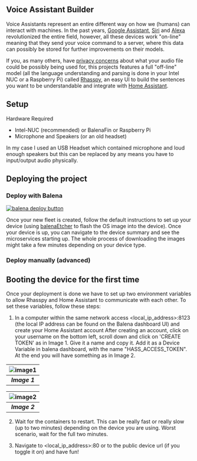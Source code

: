 ## Voice Assistant Builder

Voice Assistants represent an entire different way on how we (humans) can interact with machines. In the past years, [Google Assistant](https://assistant.google.com/), [Siri](https://www.apple.com/siri/) and [Alexa](https://www.alexa.com/) revolutionized the entire field, however, all these devices work "on-line" meaning that they send your voice command to a server, where this data can possibly be stored for further improvements on their models. 

If you, as many others, have [privacy concerns](https://www.theguardian.com/technology/2019/oct/09/alexa-are-you-invading-my-privacy-the-dark-side-of-our-voice-assistants) about what your audio file could be possibly being used for, this projects features a full "off-line" model (all the language understanding and parsing is done in your Intel NUC or a Raspberry Pi) called [Rhasspy](https://rhasspy.readthedocs.io/en/latest/), an easy UI to build the sentences you want to be understandable and integrate with [Home Assistant](https://www.home-assistant.io/).

## Setup

Hardware Required
 - Intel-NUC (recommended) or BalenaFin or Raspberry Pi
 - Microphone and Speakers (or an old headset)

In my case I used an USB Headset which contained microphone and loud enough speakers but this can be replaced by any means you have to input/output audio physically.

## Deploying the project 
### Deploy with Balena

[![balena deploy button](https://www.balena.io/deploy.svg)](https://dashboard.balena-cloud.com/deploy?repoUrl=https://github.com/otaviojacobi/voice-assistant-builder)

Once your new fleet is created, follow the default instructions to set up your device (using [balenaEtcher](https://www.balena.io/etcher/) to flash the OS image into the device). Once your device is up, you can navigate to the device summary and see the microservices starting up. The whole process of downloading the images might take a few minutes depending on your device type.

### Deploy manually (advanced)

## Booting the device for the first time

Once your deployment is done we have to set up two environment variables to allow Rhasspy and Home Assistant to communicate with each other. To set these variables, follow these steps:


1) In a computer within the same network access <local_ip_address>:8123 (the local IP address can be found on the Balena dashboard UI) and create your Home Assistant account
   After creating an account, click on your username on the bottom left, scroll down and click on 'CREATE TOKEN' as in Image 1. Give it a name and copy it. Add it as a Device Variable in balena dashboard, with the name "HASS_ACCESS_TOKEN". 
   At the end you will have something as in Image 2.

| ![image1](https://github.com/otaviojacobi/voice-assistant-builder/blob/main/docs/1.png?raw=true) |
|:--:|
|___Image 1___|

| ![image2](https://github.com/otaviojacobi/voice-assistant-builder/blob/main/docs/2.png?raw=true) |
|:--:|
|___Image 2___|

2) Wait for the containers to restart. This can be really fast or really slow (up to two minutes) depending on the device you are using. Worst scenario, wait for the full two minutes.

3) Navigate to <local_ip_address>:80 or to the public device url (if you toggle it on) and have fun!